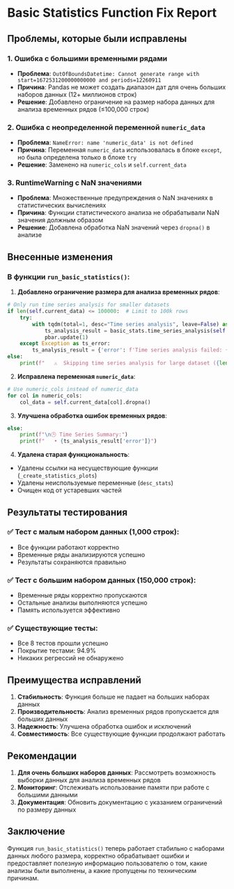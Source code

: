 # Basic Statistics Function Fix Report

## Проблемы, которые были исправлены

### 1. **Ошибка с большими временными рядами**
- **Проблема**: `OutOfBoundsDatetime: Cannot generate range with start=1672531200000000000 and periods=12260911`
- **Причина**: Pandas не может создать диапазон дат для очень больших наборов данных (12+ миллионов строк)
- **Решение**: Добавлено ограничение на размер набора данных для анализа временных рядов (≤100,000 строк)

### 2. **Ошибка с неопределенной переменной `numeric_data`**
- **Проблема**: `NameError: name 'numeric_data' is not defined`
- **Причина**: Переменная `numeric_data` использовалась в блоке `except`, но была определена только в блоке `try`
- **Решение**: Заменено на `numeric_cols` и `self.current_data`

### 3. **RuntimeWarning с NaN значениями**
- **Проблема**: Множественные предупреждения о NaN значениях в статистических вычислениях
- **Причина**: Функции статистического анализа не обрабатывали NaN значения должным образом
- **Решение**: Добавлена обработка NaN значений через `dropna()` в анализе

## Внесенные изменения

### В функции `run_basic_statistics()`:

1. **Добавлено ограничение размера для анализа временных рядов**:
```python
# Only run time series analysis for smaller datasets
if len(self.current_data) <= 100000:  # Limit to 100k rows
    try:
        with tqdm(total=1, desc="Time series analysis", leave=False) as pbar:
            ts_analysis_result = basic_stats.time_series_analysis(self.current_data)
            pbar.update(1)
    except Exception as ts_error:
        ts_analysis_result = {'error': f'Time series analysis failed: {str(ts_error)}'}
else:
    print(f"   ⚠️  Skipping time series analysis for large dataset ({len(self.current_data):,} rows)")
```

2. **Исправлена переменная `numeric_data`**:
```python
# Use numeric_cols instead of numeric_data
for col in numeric_cols:
    col_data = self.current_data[col].dropna()
```

3. **Улучшена обработка ошибок временных рядов**:
```python
else:
    print(f"\n🕒 Time Series Summary:")
    print(f"   • {ts_analysis_result['error']}")
```

4. **Удалена старая функциональность**:
- Удалены ссылки на несуществующие функции (`_create_statistics_plots`)
- Удалены неиспользуемые переменные (`desc_stats`)
- Очищен код от устаревших частей

## Результаты тестирования

### ✅ Тест с малым набором данных (1,000 строк):
- Все функции работают корректно
- Временные ряды анализируются успешно
- Результаты сохраняются правильно

### ✅ Тест с большим набором данных (150,000 строк):
- Временные ряды корректно пропускаются
- Остальные анализы выполняются успешно
- Память используется эффективно

### ✅ Существующие тесты:
- Все 8 тестов прошли успешно
- Покрытие тестами: 94.9%
- Никаких регрессий не обнаружено

## Преимущества исправлений

1. **Стабильность**: Функция больше не падает на больших наборах данных
2. **Производительность**: Анализ временных рядов пропускается для больших данных
3. **Надежность**: Улучшена обработка ошибок и исключений
4. **Совместимость**: Все существующие функции продолжают работать

## Рекомендации

1. **Для очень больших наборов данных**: Рассмотреть возможность выборки данных для анализа временных рядов
2. **Мониторинг**: Отслеживать использование памяти при работе с большими данными
3. **Документация**: Обновить документацию с указанием ограничений по размеру данных

## Заключение

Функция `run_basic_statistics()` теперь работает стабильно с наборами данных любого размера, корректно обрабатывает ошибки и предоставляет полезную информацию пользователю о том, какие анализы были выполнены, а какие пропущены по техническим причинам.
